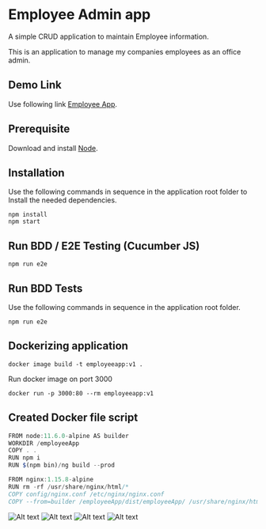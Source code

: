 # Employee Admin app

A simple CRUD application to maintain Employee information. 

This is an application to manage my companies employees as an office admin.



## Demo Link

Use following link [Employee App](http://www.greymeta-it.co.za/employeeapp/index.html).

## Prerequisite

Download and install [Node](https://nodejs.org/en/download/).


## Installation

Use the following commands in sequence in the application root folder to Install the needed dependencies.

```node
npm install
npm start
```

## Run BDD / E2E Testing (Cucumber JS)


```node
npm run e2e
```



## Run BDD Tests

Use the following commands in sequence in the application root folder.

```node
npm run e2e
```

## Dockerizing application

```node
docker image build -t employeeapp:v1 .
```

 Run docker image on port 3000
```node
docker run -p 3000:80 --rm employeeapp:v1
```

## Created Docker file script

```javascript
FROM node:11.6.0-alpine AS builder
WORKDIR /employeeApp
COPY . .
RUN npm i
RUN $(npm bin)/ng build --prod

FROM nginx:1.15.8-alpine
RUN rm -rf /usr/share/nginx/html/*
COPY config/nginx.conf /etc/nginx/nginx.conf
COPY --from=builder /employeeApp/dist/employeeApp/ /usr/share/nginx/html
```
![Alt text](http://www.greymeta-it.co.za/employeeapp/screens/screen1.PNG  "Optional title")
![Alt text](http://www.greymeta-it.co.za/employeeapp/screens/screen2.PNG  "Optional title")
![Alt text](http://www.greymeta-it.co.za/employeeapp/screens/screen3.PNG  "Optional title")
![Alt text](http://www.greymeta-it.co.za/employeeapp/screens/screen4.PNG  "Optional title")

